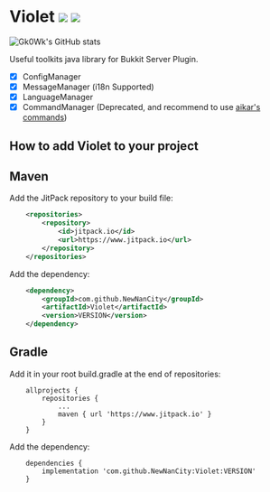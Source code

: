 # Violet [![](https://www.jitpack.io/v/NewNanCity/Violet.svg)](https://www.jitpack.io/#NewNanCity/Violet) [![](https://img.shields.io/badge/Join-NewNanCity-yellow)](https://www.newnan.city)

![Gk0Wk's GitHub stats](https://github-readme-stats.vercel.app/api?username=Gk0Wk&theme=dracula&show_icons=true&count_private=true)

Useful toolkits java library for Bukkit Server Plugin.

- [x] ConfigManager
- [x] MessageManager (i18n Supported)
- [x] LanguageManager
- [x] CommandManager (Deprecated, and recommend to use [aikar's commands](https://github.com/aikar/commands))

## How to add Violet to your project

## Maven

Add the JitPack repository to your build file:

```xml
    <repositories>
        <repository>
            <id>jitpack.io</id>
            <url>https://www.jitpack.io</url>
        </repository>
    </repositories>
```

Add the dependency:

```xml
    <dependency>
        <groupId>com.github.NewNanCity</groupId>
        <artifactId>Violet</artifactId>
        <version>VERSION</version>
    </dependency>
```

## Gradle

Add it in your root build.gradle at the end of repositories:

```
    allprojects {
        repositories {
            ...
            maven { url 'https://www.jitpack.io' }
        }
    }
```

Add the dependency:

```
    dependencies {
        implementation 'com.github.NewNanCity:Violet:VERSION'
    }
```
